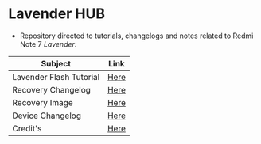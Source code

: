 # Lavender HUB

- Repository directed to tutorials, changelogs and notes related to Redmi Note 7 *Lavender*.

|Subject|Link|
|----|-----|
|Lavender Flash Tutorial|[Here](Lavender%20Flash%20Tutorial.md)|
|Recovery Changelog|[Here](recovery/Orangefox%20Recovery.md)|
|Recovery Image|[Here](recovery/OrangeFox-Unofficial-Lavender-4_19.img)|
|Device Changelog|[Here](changelogs/device_changelogs.md)|
|Credit's|[Here](Credit's.md)|
